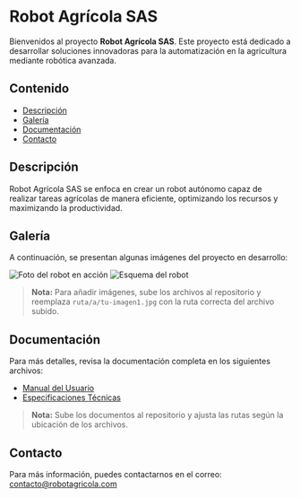 # Robot Agrícola SAS

Bienvenidos al proyecto **Robot Agrícola SAS**. Este proyecto está dedicado a desarrollar soluciones innovadoras para la automatización en la agricultura mediante robótica avanzada.



## Contenido

- [Descripción](#descripción)
- [Galería](#galería)
- [Documentación](#documentación)
- [Contacto](#contacto)

## Descripción

Robot Agrícola SAS se enfoca en crear un robot autónomo capaz de realizar tareas agrícolas de manera eficiente, optimizando los recursos y maximizando la productividad.

## Galería

A continuación, se presentan algunas imágenes del proyecto en desarrollo:

![Foto del robot en acción](ruta/a/tu-imagen1.jpg)
![Esquema del robot](ruta/a/tu-imagen2.jpg)


> **Nota:** Para añadir imágenes, sube los archivos al repositorio y reemplaza `ruta/a/tu-imagen1.jpg` con la ruta correcta del archivo subido.

## Documentación

Para más detalles, revisa la documentación completa en los siguientes archivos:

- [Manual del Usuario](ruta/a/manual_usuario.pdf)
- [Especificaciones Técnicas](ruta/a/especificaciones_tecnicas.pdf)

> **Nota:** Sube los documentos al repositorio y ajusta las rutas según la ubicación de los archivos.

## Contacto

Para más información, puedes contactarnos en el correo: contacto@robotagricola.com
